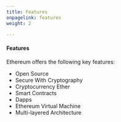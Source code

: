 ```yaml
---
title: Features
onpagelink: features
weight: 2

---
```


#### **Features**

Ethereum offers the following key features:

*   Open Source
*   Secure With Cryptography
*   Cryptocurrency Ether
*   Smart Contracts
*   Dapps
*   Ethereum Virtual Machine
*   Multi-layered Architecture

 